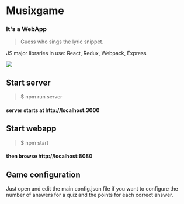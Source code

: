 # Musixgame
### It's a WebApp

> Guess who sings the lyric snippet.

JS major libraries in use:
React, Redux, Webpack, Express

![](https://i.imgur.com/MJtBirg.png)

## Start server

> $ npm run server

#### server starts at http://localhost:3000


## Start webapp

> $ npm start


#### then browse http://localhost:8080

## Game configuration

Just open and edit the main config.json file if you want to configure the number of answers for a quiz and the points for each correct answer.
